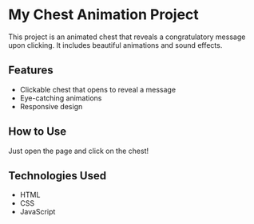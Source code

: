 # My Chest Animation Project

This project is an animated chest that reveals a congratulatory message upon clicking. It includes beautiful animations and sound effects.

## Features

- Clickable chest that opens to reveal a message
- Eye-catching animations
- Responsive design

## How to Use

Just open the page and click on the chest!

## Technologies Used

- HTML
- CSS
- JavaScript
